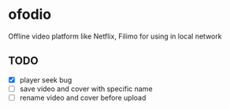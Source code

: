 # ofodio
Offline video platform like Netflix, Filimo for using in local network


## TODO
- [X] player seek bug
- [ ] save video and cover with specific name
- [ ] rename video and cover before upload